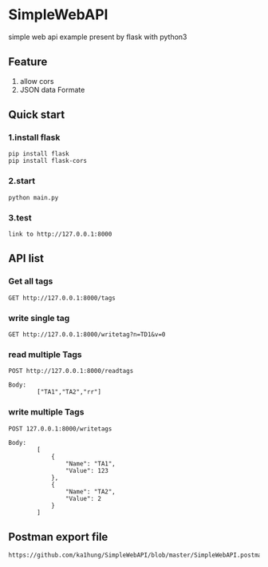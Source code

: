 # SimpleWebAPI

simple web api example present by flask with python3

## Feature

1. allow cors
2. JSON data Formate

## Quick start

### 1.install flask

    pip install flask
    pip install flask-cors

### 2.start

    python main.py

### 3.test

    link to http://127.0.0.1:8000

## API list

### Get all tags

    GET http://127.0.0.1:8000/tags

### write single tag

    GET http://127.0.0.1:8000/writetag?n=TD1&v=0

### read multiple Tags

    POST http://127.0.0.1:8000/readtags

    Body: 
            ["TA1","TA2","rr"]

### write multiple Tags

    POST 127.0.0.1:8000/writetags
    
    Body:
            [
                {
                    "Name": "TA1",
                    "Value": 123
                },
                {
                    "Name": "TA2",
                    "Value": 2
                }
            ]

## Postman export file

    https://github.com/ka1hung/SimpleWebAPI/blob/master/SimpleWebAPI.postman_collection.json
